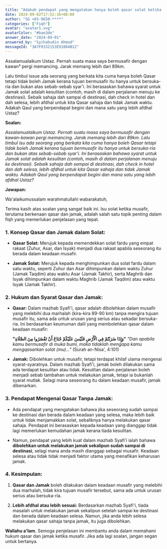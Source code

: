 ```yaml
---
title: "Adakah pendapat yang mengatakan hanya boleh qasar solat ketika musafir untuk bersantai di luar syarak, adakah benar dan mana lebih afdhal?"
date: 2024-09-02T17:52:16+08:00
author: "SG +65-9650-****"
categories: ["Fiqh"]
avatar: "avatar1.svg"
avatarColor: "#bae3de"
answer_date: "2024-09-01"
answered_by: "Syihabudin Ahmad"
messageId: "3A7F9332153E91884B12"
---
```


Assalamualaikum Ustaz. Pernah suata masa saya bermusafir dengan kawan² pergi memancing. Jarak memang lebih dari 89km.

Lalu timbul issue ada seorang yang berkata kita cuma hanya boleh Qasar tetapi tidak boleh Jamak kerana tujuan bermusafir itu hanya untuk bersuka-ria dan bukan atas sebab-sebab syar'i. Ini berasaskan bahawa syarat untuk Jamak solat adalah kesulitan (contoh, masih di dalam perjalanan menuju ke destinasi). Sebaik sahaja dah sampai di destinasi, dah check in hotel dan dah selesa, lebih afdhal untuk kita Qasar sahaja dan tidak Jamak waktu. Adakah Qaul yang berpendapat begini dan mana satu yang lebih afdhal Ustaz?

<!--more-->

**Soalan:**

*Assalamualaikum Ustaz. Pernah suatu masa saya bermusafir dengan kawan-kawan pergi memancing. Jarak memang lebih dari 89km. Lalu timbul isu ada seorang yang berkata kita cuma hanya boleh Qasar tetapi tidak boleh Jamak kerana tujuan bermusafir itu hanya untuk bersuka-ria dan bukan atas sebab-sebab syar'i. Ini berasaskan bahawa syarat untuk Jamak solat adalah kesulitan (contoh, masih di dalam perjalanan menuju ke destinasi). Sebaik sahaja dah sampai di destinasi, dah check in hotel dan dah selesa, lebih afdhal untuk kita Qasar sahaja dan tidak Jamak waktu. Adakah Qaul yang berpendapat begini dan mana satu yang lebih afdhal Ustaz?*

**Jawapan:**

Wa'alaikumussalam warahmatullahi wabarakatuh,

Terima kasih atas soalan yang sangat baik ini. Isu solat ketika musafir, terutama berkenaan qasar dan jamak, adalah salah satu topik penting dalam fiqh yang memerlukan penjelasan yang tepat.

### 1. **Konsep Qasar dan Jamak dalam Solat:**

- **Qasar Solat:** Merujuk kepada memendekkan solat fardu yang empat rakaat (Zuhur, Asar, dan Isyak) menjadi dua rakaat apabila seseorang itu berada dalam keadaan musafir.

- **Jamak Solat:** Merujuk kepada menghimpunkan dua solat fardu dalam satu waktu, seperti Zuhur dan Asar dihimpunkan dalam waktu Zuhur (Jamak Taqdim) atau waktu Asar (Jamak Takhir), serta Maghrib dan Isyak dihimpunkan dalam waktu Maghrib (Jamak Taqdim) atau waktu Isyak (Jamak Takhir).

### 2. **Hukum dan Syarat Qasar dan Jamak:**

- **Qasar:** Dalam mazhab Syafi'i, qasar adalah dibolehkan dalam musafir yang melebihi dua marhalah (kira-kira 89-90 km) tanpa mengira tujuan musafir itu, sama ada untuk urusan yang serius atau sekadar bersuka-ria. Ini berdasarkan keumuman dalil yang membolehkan qasar dalam keadaan musafir:

  **"وَإِذَا ضَرَبْتُمْ فِي الْأَرْضِ فَلَيْسَ عَلَيْكُمْ جُنَاحٌ أَنْ تَقْصُرُوا مِنَ الصَّلَاةِ"**
  _"Dan apabila kamu bermusafir di muka bumi, maka tidaklah mengapa kamu mengqasarkan solat (mu)..."_
  (Surah an-Nisa', 4:101)

- **Jamak:** Dibolehkan untuk musafir, tetapi terdapat khilaf ulama mengenai syarat-syaratnya. Dalam mazhab Syafi'i, jamak boleh dilakukan sama ada terdapat kesulitan atau tidak. Kesulitan dalam perjalanan boleh menjadi sebab tambahan untuk melakukan jamak, tetapi ia bukanlah syarat mutlak. Selagi mana seseorang itu dalam keadaan musafir, jamak dibenarkan.

### 3. **Pendapat Mengenai Qasar Tanpa Jamak:**

- Ada pendapat yang mengatakan bahawa jika seseorang sudah sampai ke destinasi dan berada dalam keadaan yang selesa, maka lebih baik untuk tidak menjamakkan solat, sebaliknya hanya melakukan qasar sahaja. Pendapat ini berasaskan kepada keadaan yang dianggap tidak lagi memerlukan kemudahan jamak kerana tiada kesulitan.

- Namun, pendapat yang lebih kuat dalam mazhab Syafi'i ialah bahawa **dibolehkan untuk melakukan jamak sekalipun sudah sampai di destinasi**, selagi mana anda masih dianggap sebagai musafir. Keadaan selesa atau tidak tidak menjadi faktor utama yang menafikan keharusan jamak.

### 4. **Kesimpulan:**

1. **Qasar dan Jamak** boleh dilakukan dalam keadaan musafir yang melebihi dua marhalah, tidak kira tujuan musafir tersebut, sama ada untuk urusan serius atau bersuka-ria.

2. **Lebih afdhal atau lebih sesuai:** Berdasarkan mazhab Syafi'i, tiada masalah untuk melakukan jamak sekalipun setelah sampai ke destinasi dan berada dalam keadaan selesa. Namun, jika anda lebih selesa melakukan qasar sahaja tanpa jamak, itu juga dibolehkan.

**Wallahu a'lam.** Semoga penjelasan ini membantu anda dalam memahami hukum qasar dan jamak ketika musafir. Jika ada lagi soalan, jangan segan untuk bertanya.
